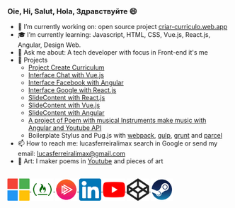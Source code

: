 ### Oie, Hi, Salut, Hola, Здравствуйте 😄

- 💼 I’m currently working on: open source project [criar-curriculo.web.app](https://criar-curriculo.web.app)
- 🎓 I’m currently learning: Javascript, HTML, CSS, Vue.js, React.js, Angular, Design Web.
- 💬 Ask me about: A tech developer with focus in Front-end it's me
- 🌿 Projects
  * [Project Create Curriculum](https://criar-curriculo.web.app?lang=en-US)
  * [Interface Chat with Vue.js](https://chat-vue-interface.web.app)  
  * [Interface Facebook with Angular](https://angular-facebook.web.app)  
  * [Interface Google with React.js](https://g00gle-reactjs.web.app) 
  * [SlideContent with React.js](https://slidecontent-reactjs.web.app)
  * [SlideContent with Vue.js](https://slidecontent-vuejs.web.app)
  * [SlideContent with Angular](https://angular-slidecontent.web.app) 
  * [A project of Poem with musical Instruments make music with Angular and Youtube API](https://rimandoaspoesias.web.app)
  * Boilerplate Stylus and Pug.js with [webpack](https://github.com/lucasferreiralimax/webpack_work), [gulp](https://github.com/lucasferreiralimax/gulp_work), [grunt](https://github.com/lucasferreiralimax/grunt_work) and [parcel](https://github.com/lucasferreiralimax/parcel_work)
- 📫 How to reach me: lucasferreiralimax search in Google or send my email: lucasferreiralimax@gmail.com
- 🎨 Art: I maker poems in [Youtube](https://www.youtube.com/channel/UCxvF9bQs3PAasQJoNfeX-og) and pieces of art

<br>

<a href="https://docs.microsoft.com/pt-br/users/lucasferreiralimax" target="_blank">
  <img align="center" alt="Lucas Ferreira de Lima Microsoft Docs Learn" width="50px" src="assets/microsoft-logo.svg" style="max-width:100%;" />
</a>
<a href="https://www.freecodecamp.org/lucasferreiralimax" target="_blank">
  <img align="center" alt="Lucas Ferreira de Lima FreeCodeCamp" width="50px" src="assets/freecodecamp-logo.png" style="max-width:100%;" />
</a>
<a href="https://app.pluralsight.com/profile/lucasferreiralimax" target="_blank">
  <img align="center" alt="Lucas Ferreira de Lima PluralSight" width="50px" src="assets/pluralsight-logo.png" style="max-width:100%;" />
</a>
<a href="https://www.linkedin.com/in/lucasferreiralimax" target="_blank">
  <img align="center" alt="Lucas Ferreira de Lima LinkdeIn" width="50px" src="assets/linkedin-logo.svg" style="max-width:100%;" />
</a>
<a href="https://www.youtube.com/channel/UCxvF9bQs3PAasQJoNfeX-og" target="_blank">
  <img align="center" alt="2L Rimando As Poesias Youtube" width="50px" src="assets/youtube-logo.svg" style="max-width:100%;" />
</a>
<a href="https://codepen.io/lucaslimax" target="_blank">
  <img align="center" alt="lucaslimax Codepen" width="50px" src="assets/codepen-logo.svg" style="max-width:100%;" />
</a>
<a href="https://steamcommunity.com/id/lucaslima1337" target="_blank">
  <img align="center" alt="2L steam games" width="50px" src="assets/steam-logo.png" style="max-width:100%;" />
</a>
